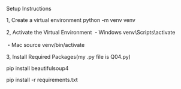 Setup Instructions

1, Create a virtual environment
python -m venv venv

2, Activate the Virtual Environment
・Windows
venv\Scripts\activate

・Mac
source venv/bin/activate

3, Install Required Packages(my .py file is Q04.py)

pip install beautifulsoup4

pip install -r requirements.txt

